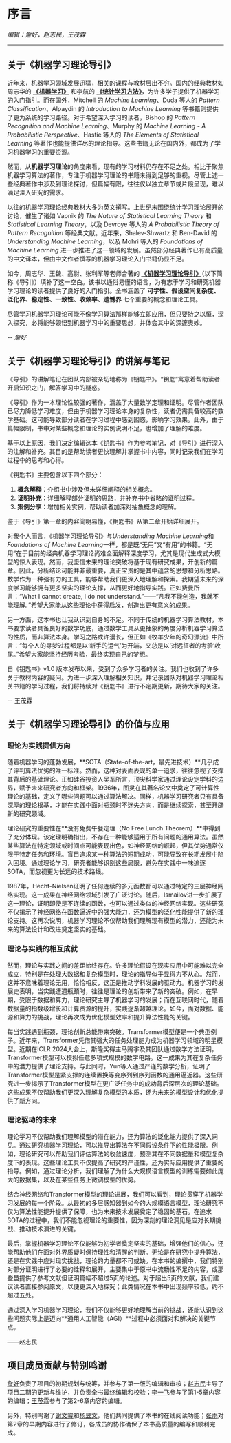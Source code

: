 # 序言

*编辑：詹好，赵志民，王茂霖*

---

## 关于《机器学习理论导引》

近年来，机器学习领域发展迅猛，相关的课程与教材层出不穷。国内的经典教材如周志华的 **[《机器学习》](https://book.douban.com/subject/26708119)** 和李航的 **[《统计学习方法》](https://book.douban.com/subject/33437381)**，为许多学子提供了机器学习的入门指引。而在国外，Mitchell 的 *Machine Learning*、Duda 等人的 *Pattern Classification*、Alpaydin 的 *Introduction to Machine Learning* 等书籍则提供了更为系统的学习路径。对于希望深入学习的读者，Bishop 的 *Pattern Recognition and Machine Learning*、Murphy 的 *Machine Learning - A Probabilistic Perspective*、Hastie 等人的 *The Elements of Statistical Learning* 等著作也能提供详尽的理论指导。这些书籍无论在国内外，都成为了学习机器学习的重要资源。

然而，从**机器学习理论**的角度来看，现有的学习材料仍存在不足之处。相比于聚焦机器学习算法的著作，专注于机器学习理论的书籍未得到足够的重视。尽管上述一些经典著作中涉及到理论探讨，但篇幅有限，往往仅以独立章节或片段呈现，难以满足深入研究的需求。

以往的机器学习理论经典教材大多为英文撰写。上世纪末围绕统计学习理论展开的讨论，催生了诸如 Vapnik 的 *The Nature of Statistical Learning Theory* 和 *Statistical Learning Theory*，以及 Devroye 等人的 *A Probabilistic Theory of Pattern Recognition* 等经典文献。近年来，Shalev-Shwartz 和 Ben-David 的 *Understanding Machine Learning*，以及 Mohri 等人的 *Foundations of Machine Learning* 进一步推进了这一领域的发展。虽然部分经典著作已有高质量的中文译本，但由中文作者撰写的机器学习理论入门书籍仍显不足。

如今，周志华、王魏、高尉、张利军等老师合著的 **[《机器学习理论导引》](https://book.douban.com/subject/35074844)**（以下简称《导引》）填补了这一空白。该书以通俗易懂的语言，为有志于学习和研究机器学习理论的读者提供了良好的入门指引。全书涵盖了 **可学性、假设空间复杂度、泛化界、稳定性、一致性、收敛率、遗憾界** 七个重要的概念和理论工具。

尽管学习机器学习理论可能不像学习算法那样能够立即应用，但只要持之以恒，深入探究，必将能够领悟到机器学习中的重要思想，并体会其中的深邃奥妙。

-- *詹好*

## 关于《机器学习理论导引》的讲解与笔记

《导引》的讲解笔记在团队内部被亲切地称为《钥匙书》。“钥匙”寓意着帮助读者开启知识之门，解答学习中的疑惑。

《导引》作为一本理论性较强的著作，涵盖了大量数学定理和证明。尽管作者团队已尽力降低学习难度，但由于机器学习理论本身的复杂性，读者仍需具备较高的数学基础。这可能导致部分读者在学习过程中感到困惑，影响学习效果。此外，由于篇幅限制，书中对某些概念和理论的实例说明不足，也增加了理解的难度。

基于以上原因，我们决定编辑这本《钥匙书》作为参考笔记，对《导引》进行深入的注解和补充。其目的是帮助读者更快理解并掌握书中内容，同时记录我们在学习过程中的思考和心得。

《钥匙书》主要包含以下四个部分：

1. **概念解释**：介绍书中涉及但未详细阐释的相关概念。
2. **证明补充**：详细解释部分证明的思路，并补充书中省略的证明过程。
3. **案例分享**：增加相关实例，帮助读者加深对抽象概念的理解。

鉴于《导引》第一章的内容简明易懂，《钥匙书》从第二章开始详细展开。

对我个人而言，《机器学习理论导引》与*Understanding Machine Learning*和*Foundations of Machine Learning*一样，都是既“无用”又“有用”的书籍。“无用”在于目前的经典机器学习理论尚难全面解释深度学习，尤其是现代生成式大模型的惊人表现。然而，我坚信未来的理论突破将基于现有研究成果，开创新的篇章。因此，分析结论可能并非最重要，真正宝贵的是其中蕴含的思想和分析思路。数学作为一种强有力的工具，能够帮助我们更深入地理解和探索。我期望未来的深度学习能够拥有更多坚实的理论支撑，从而更好地指导实践。正如费曼所言：“What I cannot create, I do not understand.”——“凡我不能创造，我就不能理解。”希望大家能从这些理论中获得启发，创造出更有意义的成果。

另一方面，这本书也让我认识到自身的不足。不同于传统的机器学习算法教材，本书要求读者具备良好的数学功底，通过数学工具从更抽象的角度分析机器学习算法的性质，而非算法本身。学习之路或许漫长，但正如《牧羊少年的奇幻漂流》中所言：“每个人的寻梦过程都是以‘新手的运气’为开端，又总是以‘对远征者的考验’收尾。”希望大家能坚持经历考验，最终实现自己的梦想。

自《钥匙书》v1.0 版本发布以来，受到了众多学习者的关注。我们也收到了许多关于教材内容的疑问。为进一步深入理解相关知识，并记录团队对机器学习理论相关书籍的学习过程，我们将持续对《钥匙书》进行不定期更新，期待大家的关注。

-- 王茂霖

## 关于《机器学习理论导引》的价值与应用

### 理论为实践提供方向

随着机器学习的蓬勃发展，**SOTA（State-of-the-art，最先进技术）**几乎成了评判算法优劣的唯一标准。然而，这种对表面表现的单一追求，往往忽视了支撑其背后的基础理论。正如硅谷投资人吴军所言，顶尖科学家通过理论设定学科的边界，赋予未来研究者方向和框架。1936年，图灵在其著名论文中奠定了可计算性理论的基础，定义了哪些问题可以通过算法解决。同样，机器学习研究者只有具备深厚的理论根基，才能在实践中面对瓶颈时不迷失方向，而是继续探索，甚至开辟新的研究领域。

理论研究的重要性在**没有免费午餐定理（No Free Lunch Theorem）**中得到了充分体现。该定理明确指出，不存在一种能够适用于所有问题的通用算法。虽然某些算法在特定领域或时间点可能表现出色，如神经网络的崛起，但其优势通常仅限于特定任务和环境。盲目追求某一种算法的短期成功，可能导致在长期发展中陷入困境。通过理论学习，研究者能够识别这些局限，避免在实践中一味追逐SOTA，而忽视更为长远的技术路线。

1987年，Hecht-Nielsen证明了任何连续的多元函数都可以通过特定的三层神经网络实现。这一成果在神经网络领域引发了广泛讨论。随后，Ismailov进一步扩展了这一理论，证明即使是不连续的函数，也可以通过类似的神经网络实现。这些研究不仅揭示了神经网络在函数逼近中的强大能力，还为模型的泛化性能提供了新的理论支持。这再次说明，机器学习理论不仅帮助我们理解现有模型的潜力，还能为未来的算法设计和改进奠定坚实的基础。

### 理论与实践的相互成就

然而，理论与实践之间的差距始终存在。许多理论假设在现实应用中可能难以完全成立，特别是在处理大数据和复杂模型时，理论的指导似乎显得力不从心。然而，这并不意味着理论无用，恰恰相反，这正是推动学科发展的驱动力。机器学习的发展史表明，当实践遭遇瓶颈时，往往是理论的创新带来了新的突破。例如，在早期，受限于数据和算力，理论研究主导了机器学习的发展；而在互联网时代，随着数据量的指数级增长和计算资源的提升，实践逐渐超越理论。如今，面对数据、能源和算力的挑战，理论再次成为优化模型效率和提升算法性能的关键。

每当实践遇到瓶颈，理论创新总能带来突破。Transformer模型便是一个典型例子。近年来，Transformer凭借其强大的任务处理能力成为机器学习领域的明星模型。近期在ICLR 2024大会上，斯隆奖得主马腾宇及其团队通过数学方法证明，Transformer模型可以模拟任意多项式规模的数字电路。这一成果为其在复杂任务中的潜力提供了理论支持。与此同时，Yun等人通过严谨的数学分析，证明了Transformer模型是紧支撑的连续置换等变序列到序列函数的通用逼近器。这些研究进一步揭示了Transformer模型在更广泛任务中的成功背后深层次的理论基础。这些成果不仅帮助我们更深入理解复杂模型的本质，还为未来的模型设计和优化提供了新方向。

### 理论驱动的未来

理论学习不仅帮助我们理解模型的潜在能力，还为算法的泛化能力提供了深入洞见。通过研究机器学习理论，可以推导出算法在不同假设条件下的性能极限。例如，理论研究可以帮助我们评估算法的收敛速度，预测其在不同数据量和模型复杂度下的表现。这些理论工具不仅提高了研究的严谨性，还为实际应用提供了重要的指导。例如，通过理论分析，我们理解了为什么大规模语言模型的训练需要如此庞大的数据集，以及在某些任务上微调模型的优势。

结合神经网络和Transformer模型的理论进展，我们可以看到，理论贯穿了机器学习发展的每一个阶段。从最初的多层感知器到如今的大规模语言模型，理论研究不仅为算法性能提升提供了保障，也为未来技术发展奠定了稳固的基石。在追求SOTA的过程中，我们不能忽视理论的重要性，因为深刻的理论洞见是应对长期挑战、推动技术演进的关键。

最后，掌握机器学习理论不仅能够为初学者奠定坚实的基础，增强他们的信心，还能帮助他们在面对外界质疑时保持理性和清醒的判断。无论是在研究中提升算法，还是在实践中应对现实挑战，理论的力量都不可或缺。在本书的编撰中，我们特别对部分证明进行了必要的诠释和展开，主要集中于原书中流畅性不足的内容，或那些虽提供了参考文献但证明篇幅不超过5页的论述。对于超出5页的文献，我们建议读者直接参阅原文，以便更深入地探究；此类情况在本书中出现频率较低，约不超过五处。

通过深入学习机器学习理论，我们不仅能够更好地理解当前的挑战，还能认识到这些问题实际上是迈向**通用人工智能（AGI）**过程中必须面对和解决的关键节点。

——赵志民

## 项目成员贡献与特别鸣谢

[詹好](https://github.com/zhanhao93)负责了项目的初期规划与统筹，并参与了第一版的编辑和审核；[赵志民](https://github.com/zhimin-z)主导了项目二期的更新与维护，并负责全书最终编辑和校验；[李一飞](https://github.com/leafy-lee)参与了第1-5章内容的编辑；[王茂霖](https://github.com/mlw67)参与了第2-6章内容的编辑。

另外，特别鸣谢了[谢文睿](https://github.com/Sm1les)和[杨昱文](https://github.com/youngfish42)，他们共同提供了本书的在线阅读功能；[张雨](https://github.com/Drizzle-Zhang)对第2章的早期内容进行了修订，各成员的协作确保了本书高质量的编写和顺利完成。
